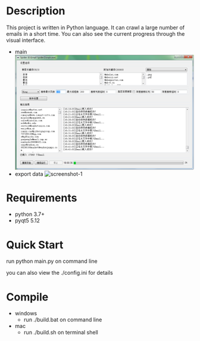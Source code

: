 # Description
This project is written in Python language. It can crawl a large number of emails in a short time. You can also see the current progress through the visual interface.

- main
![screenshot](https://github.com/pipibear/email-spider/blob/master/qss/screenshot.png)
- export data
![screenshot-1](https://github.com/pipibear/email-spider/blob/master/qss/screenshot-1.png)

# Requirements
- python 3.7+
- pyqt5 5.12

# Quick Start
run python main.py on command line

you can also view the ./config.ini for details

# Compile
- windows
  - run ./build.bat on command line
- mac
  - run ./build.sh on terminal shell
  
  
